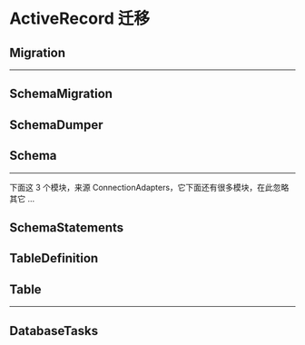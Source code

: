 # ActiveRecord 迁移

## Migration

---

## SchemaMigration

## SchemaDumper

## Schema

---

下面这 3 个模块，来源 ConnectionAdapters，它下面还有很多模块，在此忽略其它 ...

## SchemaStatements

## TableDefinition

## Table

---

## DatabaseTasks
